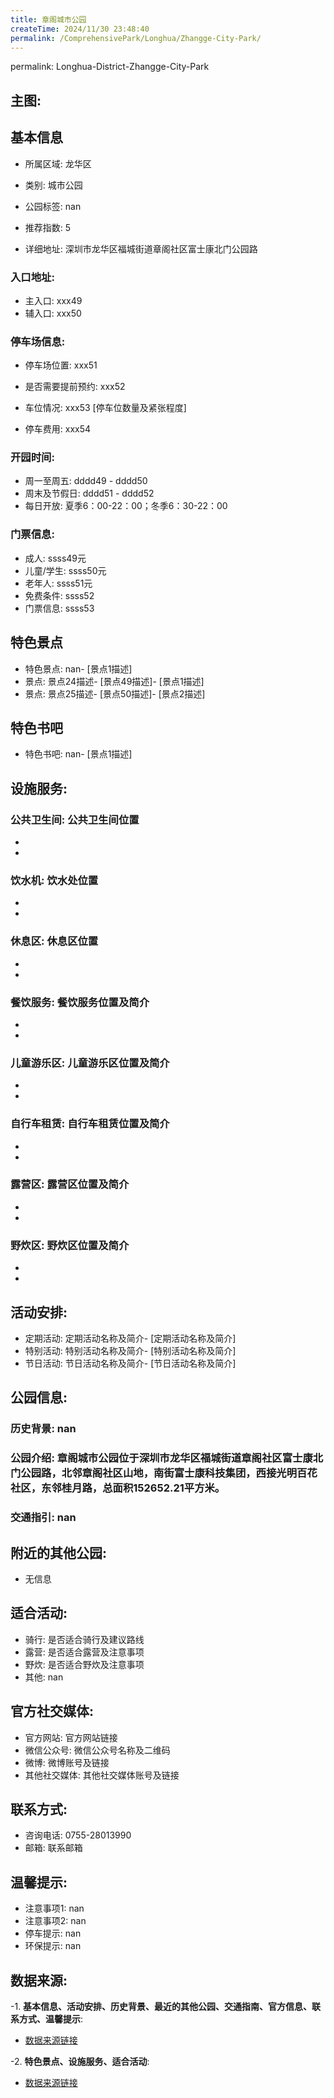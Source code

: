 ```yaml
---
title: 章阁城市公园
createTime: 2024/11/30 23:48:40
permalink: /ComprehensivePark/Longhua/Zhangge-City-Park/
---
```

permalink: Longhua-District-Zhangge-City-Park
<!-- ## 游玩路径: -->

## 主图:
<ImageCard
image="https://cgj.sz.gov.cn/img/4/4005/4005739/10774739.jpg"
title= "章阁城市公园"
description= "章阁城市公园位于深圳市龙华区福城街道章阁社区富士康北门公园路，北邻章阁社区山地，南街富士康科技集团，西接光明百花社区，东邻桂月路，总面积152652.21平方米"
date="2024/11/30"
href="/"
author="深圳公园"
/>

## 基本信息

- 所属区域: 龙华区

- 类别: 城市公园

- 公园标签: nan

- 推荐指数: 5

- 详细地址: 深圳市龙华区福城街道章阁社区富士康北门公园路

### 入口地址:
- 主入口: xxx49
- 辅入口: xxx50
### 停车场信息:
- 停车场位置: xxx51

- 是否需要提前预约: xxx52

- 车位情况: xxx53 [停车位数量及紧张程度]

- 停车费用: xxx54

### 开园时间:
- 周一至周五: dddd49 - dddd50
- 周末及节假日: dddd51 - dddd52
- 每日开放: 夏季6：00-22：00；冬季6：30-22：00

### 门票信息:
- 成人: ssss49元
- 儿童/学生: ssss50元
- 老年人: ssss51元
- 免费条件: ssss52
- 门票信息: ssss53
## 特色景点
- 特色景点: nan- [景点1描述]
- 景点: 景点24描述- [景点49描述]- [景点1描述]
- 景点: 景点25描述- [景点50描述]- [景点2描述]
## 特色书吧
- 特色书吧: nan- [景点1描述]
## 设施服务:
### 公共卫生间: 公共卫生间位置
- 
- 
### 饮水机: 饮水处位置
- 
- 
### 休息区: 休息区位置
- 
- 
### 餐饮服务: 餐饮服务位置及简介
- 
- 
### 儿童游乐区: 儿童游乐区位置及简介
- 
- 
### 自行车租赁: 自行车租赁位置及简介
- 
- 
### 露营区: 露营区位置及简介
- 
- 
### 野炊区: 野炊区位置及简介

- 
- 
## 活动安排:
- 定期活动: 定期活动名称及简介- [定期活动名称及简介]
- 特别活动: 特别活动名称及简介- [特别活动名称及简介]
- 节日活动: 节日活动名称及简介- [节日活动名称及简介]
## 公园信息:
### 历史背景: nan
### 公园介绍: 章阁城市公园位于深圳市龙华区福城街道章阁社区富士康北门公园路，北邻章阁社区山地，南街富士康科技集团，西接光明百花社区，东邻桂月路，总面积152652.21平方米。
### 交通指引: nan

## 附近的其他公园:
- 无信息

## 适合活动:
- 骑行: 是否适合骑行及建议路线
- 露营: 是否适合露营及注意事项
- 野炊: 是否适合野炊及注意事项
- 其他: nan

## 官方社交媒体:
- 官方网站: 官方网站链接
- 微信公众号: 微信公众号名称及二维码
- 微博: 微博账号及链接
- 其他社交媒体: 其他社交媒体账号及链接

## 联系方式:
- 咨询电话: 0755-28013990
- 邮箱: 联系邮箱

## 温馨提示:
- 注意事项1: nan
- 注意事项2: nan
- 停车提示: nan
- 环保提示: nan

## 数据来源:
-1. **基本信息、活动安排、历史背景、最近的其他公园、交通指南、官方信息、联系方式、温馨提示**:
- [数据来源链接](https://cgj.sz.gov.cn/xsmh/gysz/csgy/content/post_10774739.html)

-2. **特色景点、设施服务、适合活动**:
- [数据来源链接](https://cgj.sz.gov.cn/xsmh/gysz/csgy/content/post_10774739.html)

